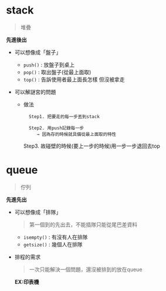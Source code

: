# stack
>堆疊

**先進後出**
* 可以想像成「盤子」
  * `push()` : 放盤子到桌上
  * `pop()` : 取出盤子(從最上面取)  
  * `top()` : 告訴使用者最上面長怎樣 但沒被拿走
      
* 可以解謎宮的問題
	* 做法
	
      		Step1. 把要走的每一步丟到stack
             
     		Step2. 用push記錄每一步
		       → 因為存的時候就具備從最上面取的特性		
		Step3. 故碰壁的時候(要上一步的時候)用一步一步退回去top
	
	
# queue
>佇列

**先進先出**
* 可以想像成「排隊」
  >第一個到的先出去，不能插隊只能從尾巴差資料
	* `isempty()` : 有沒有人在排隊
	* `getsize()` : 幾個人在排隊
	
* 排程的需求 
  >一次只能解決一個問題，還沒被排到的放在queue
 
     **EX:印表機**


